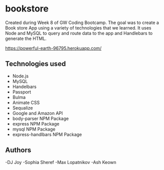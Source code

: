 # bookstore

Created during Week 8 of GW Coding Bootcamp. The goal was to create a Book store App using a variety of technologies that we learned. It uses Node and MySQL to query and route data to the app and Handlebars to generate the HTML.

https://powerful-earth-96795.herokuapp.com/

## Technologies used
- Node.js
- MySQL
- Handelbars
- Passport
- Bulma
- Animate CSS
- Sequalize
- Google and Amazon API
- body-parser NPM Package
- express NPM Package
- mysql NPM Package
- express-handlbars NPM Package

## Authors
-DJ Joy
-Sophia Sheref
-Max Lopatnikov
-Ash Keown
